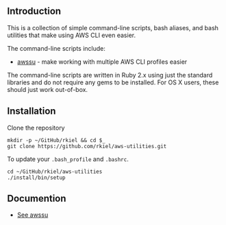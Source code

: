 ## Introduction

This is a collection of simple command-line scripts, bash aliases, and bash utilities that make using AWS CLI even easier.

The command-line scripts include:

* [awssu](docs/AWSSU.md) - make working with multiple AWS CLI profiles easier

The command-line scripts are written in Ruby 2.x using just the standard libraries and do not require any gems to be installed.
For OS X users, these should just work out-of-box.

## Installation

Clone the repository

```
mkdir -p ~/GitHub/rkiel && cd $_
git clone https://github.com/rkiel/aws-utilities.git
```

To update your `.bash_profile` and `.bashrc`.

```
cd ~/GitHub/rkiel/aws-utilities
./install/bin/setup
```

## Documention

* [See awssu](docs/AWSSU.md)
